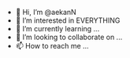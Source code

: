 - 👋 Hi, I’m @aekanN
- 👀 I’m interested in EVERYTHING
- 🌱 I’m currently learning ...
- 💞️ I’m looking to collaborate on ...
- 📫 How to reach me ...

<!---
aekanN/aekanN is a ✨ special ✨ repository because its `README.md` (this file) appears on your GitHub profile.
You can click the Preview link to take a look at your changes.
--->
